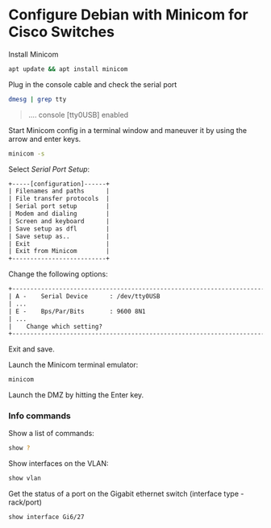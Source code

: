 # Configure Debian with Minicom for Cisco Switches

Install Minicom

```bash
apt update && apt install minicom
```
Plug in  the console cable and check the serial port
```bash
dmesg | grep tty
```
> .... console [tty0USB] enabled

Start Minicom config in a terminal window and maneuver it by using the arrow and enter keys.
```bash
minicom -s
```

Select *Serial Port Setup*:
```txt
+-----[configuration]------+
| Filenames and paths      |
| File transfer protocols  |
| Serial port setup        |
| Modem and dialing        |
| Screen and keyboard      |
| Save setup as dfl        |
| Save setup as..          |
| Exit                     |
| Exit from Minicom        |
+--------------------------+
```

Change the following options:
```txt
+-----------------------------------------------------------------------+
| A -    Serial Device      : /dev/tty0USB                              |
| ...                                                                   |
| E -    Bps/Par/Bits       : 9600 8N1                                  |
| ...                                                                   |
|    Change which setting?                                              |
+-----------------------------------------------------------------------+
```
Exit and save.  

Launch the Minicom terminal emulator:
```bash
minicom
```
Launch the DMZ by hitting the Enter key.

### Info commands
Show a list of commands:
```bash
show ?
```

Show interfaces on the VLAN:
```bash
show vlan
```

Get the status of a port on the Gigabit ethernet switch (interface type - rack/port)
```bash
show interface Gi6/27
```
